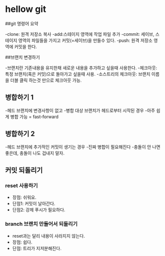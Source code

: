 ﻿# hellow git

##git 명령어 요약

-clone: 원격 저장소 복사
-add:스테이지 영역에 작업 파일 추가
    -commit: 세이브, 스테이지  영역의 파일들을 가지고 커밋(=세이브)을 만들수 있다.
    -push: 원격 저장소 영역에 커밋을 한다.

##브랜치 변경하기

-브랜치란 기존내용을 유지한채 새로운 내용을 추가하고 싶을때 사용한다.
-체크아웃: 특정 브랜치(혹은 커밋)으로 돌아가고 싶을때 사용.
-소스트리의 체크아웃: 브랜치 이름을 더블 클릭 하는것 만으로 체크아웃 가능.

## 병합하기 1

-헤드 브랜치에 변경사항이 없고
-병합 대상 브랜치가 헤드로부터 시작된 경우
-아주 쉽게 병합 가능 = fast-forward

## 병합하기 2
-헤드 브랜치에 추가적인 커밋이 생기는 경우
-진짜 병합이 필요해진다
-충돌이  안 나면 좋은데, 충돌이 나도 겁내지 말자.

## 커밋 되돌리기

### reset 사용하기

- 장점: 쉬워요.
- 단점1: 커밋이 날아간다.
- 단점2: 강제 푸시가 필요하다.

### branch 브랜치 만들어서 되돌리기

- reset과는 달리 내용이 사라지지 않는다.
- 장점: 쉽다.
- 단점: 트리가 지저분해진다.

